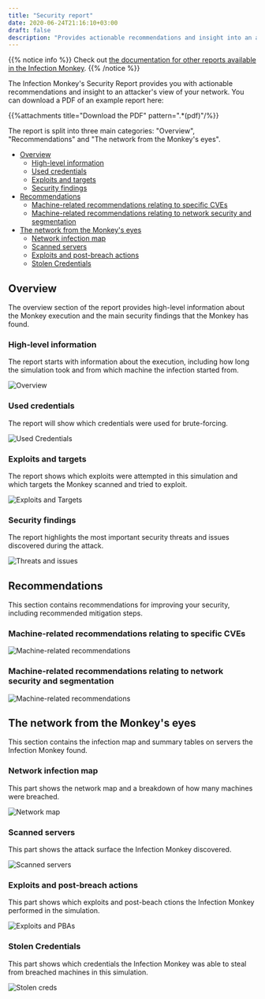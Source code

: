 ```yaml
---
title: "Security report"
date: 2020-06-24T21:16:10+03:00
draft: false
description: "Provides actionable recommendations and insight into an attacker's view of your network"
---
```


{{% notice info %}}
Check out [the documentation for other reports available in the Infection Monkey](../).
{{% /notice %}}

The Infection Monkey's Security Report provides you with actionable recommendations and insight to an attacker's view of your network. You can download a PDF of an example report here:

{{%attachments title="Download the PDF" pattern=".*(pdf)"/%}}

The report is split into three main categories: "Overview", "Recommendations" and "The network from the Monkey's eyes".

- [Overview](#overview)
  - [High-level information](#high-level-information)
  - [Used credentials](#used-credentials)
  - [Exploits and targets](#exploits-and-targets)
  - [Security findings](#security-findings)
- [Recommendations](#recommendations)
  - [Machine-related recommendations relating to specific CVEs](#machine-related-recommendations-relating-to-specific-cves)
  - [Machine-related recommendations relating to network security and segmentation](#machine-related-recommendations-relating-to-network-security-and-segmentation)
- [The network from the Monkey's eyes](#the-network-from-the-monkeys-eyes)
  - [Network infection map](#network-infection-map)
  - [Scanned servers](#scanned-servers)
  - [Exploits and post-breach actions](#exploits-and-post-breach-actions)
  - [Stolen Credentials](#stolen-credentials)

## Overview

The overview section of the report provides high-level information about the Monkey execution and the main security findings that the Monkey has found.

### High-level information

The report starts with information about the execution, including how long the simulation took and from which machine the infection started from.

![Overview](/images/usage/reports/sec_report_1_overview.png "Overview")

### Used credentials

The report will show which credentials were used for brute-forcing.

![Used Credentials](/images/usage/reports/sec_report_2_users_passwords.png "Used Credentials")

### Exploits and targets

The report shows which exploits were attempted in this simulation and which targets the Monkey scanned and tried to exploit.

![Exploits and Targets](/images/usage/reports/sec_report_3_exploits_ips.png "Exploits and Targets")

### Security findings

The report highlights the most important security threats and issues discovered during the attack.

![Threats and issues](/images/usage/reports/sec_report_4_threats_and_issues.png "Threats and issues")

## Recommendations

This section contains recommendations for improving your security, including recommended mitigation steps.

### Machine-related recommendations relating to specific CVEs

![Machine-related recommendations](/images/usage/reports/sec_report_5_machine_related.png "Machine related recommendations")

### Machine-related recommendations relating to network security and segmentation

![Machine-related recommendations](/images/usage/reports/sec_report_6_machine_related_network.png "Machine related recommendations")

## The network from the Monkey's eyes

This section contains the infection map and summary tables on servers the Infection Monkey found.

### Network infection map

This part shows the network map and a breakdown of how many machines were breached.

![Network map](/images/usage/reports/sec_report_7_network_map.png "Network map")

### Scanned servers

This part shows the attack surface the Infection Monkey discovered.

![Scanned servers](/images/usage/reports/sec_report_8_network_services.png "Scanned servers")

### Exploits and post-breach actions

This part shows which exploits and post-beach ctions the Infection Monkey performed in the simulation.

![Exploits and PBAs](/images/usage/reports/sec_report_9_exploits_pbas.png "Exploits and PBAs")

### Stolen Credentials

This part shows which credentials the Infection Monkey was able to steal from breached machines in this simulation.

![Stolen creds](/images/usage/reports/sec_report_10_stolen_credentials.png "Stolen creds")
